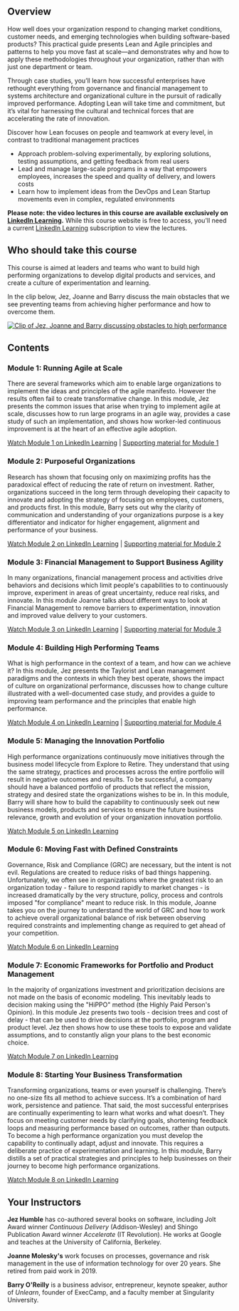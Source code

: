 ## Overview

How well does your organization respond to changing market conditions, customer needs, and emerging technologies when building software-based products? This practical guide presents Lean and Agile principles and patterns to help you move fast at scale—and demonstrates why and how to apply these methodologies throughout your organization, rather than with just one department or team.

Through case studies, you’ll learn how successful enterprises have rethought everything from governance and financial management to systems architecture and organizational culture in the pursuit of radically improved performance. Adopting Lean will take time and commitment, but it’s vital for harnessing the cultural and technical forces that are accelerating the rate of innovation.

Discover how Lean focuses on people and teamwork at every level, in contrast to traditional management practices

* Approach problem-solving experimentally, by exploring solutions, testing assumptions, and getting feedback from real users
* Lead and manage large-scale programs in a way that empowers employees, increases the speed and quality of delivery, and lowers costs
* Learn how to implement ideas from the DevOps and Lean Startup movements even in complex, regulated environments

**Please note: the video lectures in this course are available exclusively on [LinkedIn Learning](https://www.linkedin.com/learning/).** While this course website is free to access, you'll need a current [LinkedIn Learning](https://www.linkedin.com/learning/) subscription to view the lectures.

## Who should take this course

This course is aimed at leaders and teams who want to build high performing organizations to develop digital products and services, and create a culture of experimentation and learning.

In the clip below, Jez, Joanne and Barry discuss the main obstacles that we see preventing teams from achieving higher performance and how to overcome them.

[![Clip of Jez, Joanne and Barry discussing obstacles to high performance](https://img.youtube.com/vi/dtzaoGJlAwk/0.jpg)](https://www.youtube.com/watch?v=dtzaoGJlAwk)

## Contents

### Module 1: Running Agile at Scale

There are several frameworks which aim to enable large organizations to implement the ideas and principles of the agile manifesto. However the results often fail to create transformative change. In this module, Jez presents the common issues that arise when trying to implement agile at scale, discusses how to run large programs in an agile way, provides a case study of such an implementation, and shows how worker-led continuous improvement is at the heart of an effective agile adoption.

[Watch Module 1 on LinkedIn Learning](https://www.linkedin.com/learning/lean-technology-strategy-running-agile-at-scale) &#124; [Supporting material for Module 1](module1.html)

### Module 2: Purposeful Organizations

Research has shown that focusing only on maximizing profits has the paradoxical effect of reducing the rate of return on investment. Rather, organizations succeed in the long term through developing their capacity to innovate and adopting the strategy of focusing on employees, customers, and products first. In this module, Barry sets out why the clarity of communication and understanding of your organizations purpose is a key differentiator and indicator for higher engagement, alignment and performance of your business.

[Watch Module 2 on LinkedIn Learning](https://www.linkedin.com/learning/lean-technology-strategy-purposeful-organizations) &#124; [Supporting material for Module 2](module2.html)

### Module 3: Financial Management to Support Business Agility

In many organizations, financial management process and activities drive behaviors and decisions which limit people's capabilities to to continuously improve, experiment in areas of great uncertainty, reduce real risks, and innovate. In this module Joanne talks about different ways to look at Financial Management to remove barriers to experimentation, innovation and improved value delivery to your customers.

[Watch Module 3 on LinkedIn Learning](https://www.linkedin.com/learning/lean-technology-strategy-financial-management-to-support-business-agility) &#124; [Supporting material for Module 3](module3.html)

### Module 4: Building High Performing Teams

What is high performance in the context of a team, and how can we achieve it? In this module, Jez presents the Taylorist and Lean management paradigms and the contexts in which they best operate, shows the impact of culture on organizational performance, discusses how to change culture illustrated with a well-documented case study, and provides a guide to improving team performance and the principles that enable high performance.

[Watch Module 4 on LinkedIn Learning](https://www.linkedin.com/learning/lean-technology-strategy-building-high-performing-teams) &#124; [Supporting material for Module 4](module4.html)

### Module 5: Managing the Innovation Portfolio

High performance organizations continuously move initiatives through the business model lifecycle from Explore to Retire. They understand that using the same strategy, practices and processes across the entire portfolio will result in negative outcomes and results. To be successful, a company should have a balanced portfolio of products that reflect the mission, strategy and desired state the organizations wishes to be in. In this module, Barry will share how to build the capability to continuously seek out new business models, products and services to ensure the future business relevance, growth and evolution of your organization innovation portfolio.

[Watch Module 5 on LinkedIn Learning](https://www.linkedin.com/learning/lean-technology-strategy-managing-the-innovation-portfolio)

### Module 6: Moving Fast with Defined Constraints

Governance, Risk and Compliance (GRC) are necessary, but the intent is not evil. Regulations are created to reduce risks of bad things happening. Unfortunately, we often see in organizations where the greatest risk to an organization today - failure to respond rapidly to market changes - is increased dramatically by the very structure, policy, process and controls imposed "for compliance" meant to reduce risk. In this module, Joanne takes you on the journey to understand the world of GRC and how to work to achieve overall organizational balance of risk between observing required constraints and implementing change as required to get ahead of your competition.

[Watch Module 6 on LinkedIn Learning](https://www.linkedin.com/learning/lean-technology-strategy-moving-fast-with-defined-constraints)

### Module 7: Economic Frameworks for Portfolio and Product Management

In the majority of organizations investment and prioritization decisions are not made on the basis of economic modeling. This inevitably leads to decision making using the "HiPPO" method (the Highly Paid Person's Opinion). In this module Jez presents two tools - decision trees and cost of delay - that can be used to drive decisions at the portfolio, program and product level. Jez then shows how to use these tools to expose and validate assumptions, and to constantly align your plans to the best economic choice.

[Watch Module 7 on LinkedIn Learning](https://www.linkedin.com/learning/lean-technology-strategy-economic-frameworks-for-portfolio-and-product-management)

### Module 8: Starting Your Business Transformation

Transforming organizations, teams or even yourself is challenging. There’s no one-size fits all method to achieve success. It’s a combination of hard work, persistence and patience. That said, the most successful enterprises are continually experimenting to learn what works and what doesn’t. They focus on meeting customer needs by clarifying goals, shortening feedback loops and measuring performance based on outcomes, rather than outputs. To become a high performance organization you must develop the capability to continually adapt, adjust and innovate. This requires a deliberate practice of experimentation and learning. In this module, Barry distills a set of practical strategies and principles to help businesses on their journey to become high performance organizations.

[Watch Module 8 on LinkedIn Learning](https://www.linkedin.com/learning/lean-technology-strategy-starting-your-business-transformation-2)

## Your Instructors

**Jez Humble** has co-authored several books on software, including Jolt Award winner _Continuous Delivery_ (Addison-Wesley) and Shingo Publication Award winner _Accelerate_ (IT Revolution). He works at Google and teaches at the University of California, Berkeley.

**Joanne Molesky's** work focuses on processes, governance and risk management in the use of information technology for over 20 years. She retired from paid work in 2019.

**Barry O'Reilly** is a business advisor, entrepreneur, keynote speaker, author of _Unlearn_, founder of ExecCamp, and a faculty member at Singularity University.